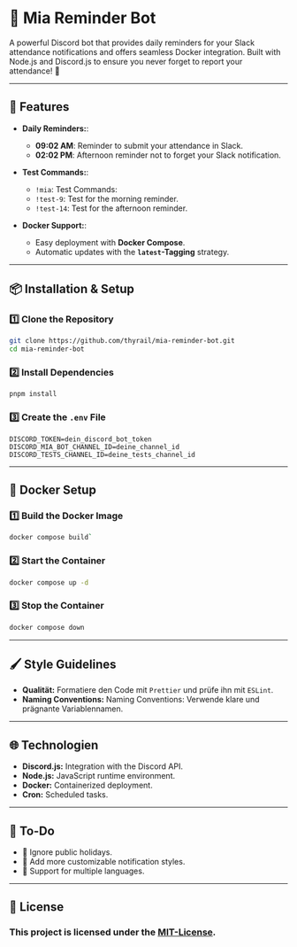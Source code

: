 # 🌟 Mia Reminder Bot

A powerful Discord bot that provides daily reminders for your Slack attendance notifications and offers seamless Docker integration. Built with Node.js and Discord.js to ensure you never forget to report your attendance! 🚀

---

## 📜 Features

- **Daily Reminders:**:
  - **09:02 AM**: Reminder to submit your attendance in Slack.
  - **02:02 PM**: Afternoon reminder not to forget your Slack notification.

- **Test Commands:**:
  - `!mia`: Test Commands:
  - `!test-9`: Test for the morning reminder.
  - `!test-14`: Test for the afternoon reminder.

- **Docker Support:**:
  - Easy deployment with **Docker Compose**.
  - Automatic updates with the **`latest`-Tagging** strategy.

---

## 📦 Installation & Setup

### 1️⃣ Clone the Repository

```bash
git clone https://github.com/thyrail/mia-reminder-bot.git
cd mia-reminder-bot
```

### 2️⃣ Install Dependencies
```bash
pnpm install
```

### 3️⃣ Create the `.env` File
```env
DISCORD_TOKEN=dein_discord_bot_token
DISCORD_MIA_BOT_CHANNEL_ID=deine_channel_id
DISCORD_TESTS_CHANNEL_ID=deine_tests_channel_id
```

---

## 🐳 **Docker Setup**

### 1️⃣ Build the Docker Image

```bash
docker compose build`
```

### 2️⃣ Start the Container

```bash
docker compose up -d
```
### 3️⃣ Stop the Container

```bash
docker compose down
```

---

## 🖌️ Style Guidelines

- **Qualität:** Formatiere den Code mit `Prettier` und prüfe ihn mit `ESLint`.
- **Naming Conventions:** Naming Conventions: Verwende klare und prägnante Variablennamen.

--- 

## 🌐 Technologien

- **Discord.js:** Integration with the Discord API.
- **Node.js:** JavaScript runtime environment.
- **Docker:** Containerized deployment.
- **Cron:** Scheduled tasks.

---

## 🧩 To-Do

- 🔲 Ignore public holidays.
- 🔲 Add more customizable notification styles.
- 🔲 Support for multiple languages.

---

## 📄 License

### This project is licensed under the [MIT-License](LICENSE).
